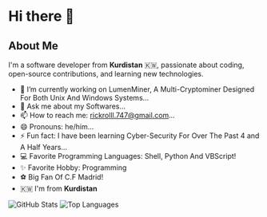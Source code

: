 # Hi there 👋

## About Me
I'm a software developer from **Kurdistan** 🇰🇼, passionate about coding, open-source contributions, and learning new technologies.

- 🔭 I’m currently working on LumenMiner, A Multi-Cryptominer Designed For Both Unix And Windows Systems...
- 💬 Ask me about my Softwares...
- 📫 How to reach me: rickrolll.747@gmail.com...
- 😄 Pronouns: he/him...
- ⚡ Fun fact: I have been learning Cyber-Security For Over The Past 4 and A Half Years...
- 💻 Favorite Programming Languages: Shell, Python And VBScript!
- ✨ Favorite Hobby: Programming 
- ⚽ Big Fan Of C.F Madrid!
- 🇰🇼 I'm from **Kurdistan**

![GitHub Stats](https://github-readme-stats.vercel.app/api?username=rickroll747&show_icons=true&hide_title=true)
![Top Languages](https://github-readme-stats.vercel.app/api/top-langs/?username=rickroll747&layout=compact&hide_title=true)

